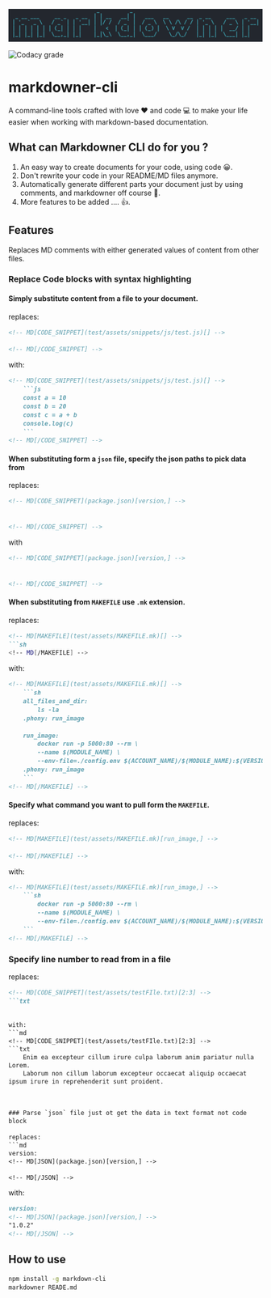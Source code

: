 ![logo](assets/logo.png)

![Codacy grade](https://img.shields.io/codacy/grade/a68f6282624d4ac4ba8936fcfe41fdda?style=for-the-badge)

# markdowner-cli

A command-line tools crafted with love ❤️ and code 💻 to make your life easier when working with markdown-based documentation.

## What can Markdowner CLI do for you ?

1. An easy way to create documents for your code, using code 😀.
2. Don't rewrite your code in your README/MD files anymore.
3. Automatically generate different parts your document just by using comments, and markdowner off course 🤪.
4. More features to be added .... 👍.


## Features

Replaces MD comments with either generated values of content from other files.

### Replace Code blocks with syntax highlighting

#### Simply substitute content from a file to your document.

replaces:

```md
<!-- MD[CODE_SNIPPET](test/assets/snippets/js/test.js)[] -->

<!-- MD[/CODE_SNIPPET] -->
```

with:

````md
<!-- MD[CODE_SNIPPET](test/assets/snippets/js/test.js)[] -->
    ```js
    const a = 10
    const b = 20
    const c = a + b
    console.log(c)
    ```
<!-- MD[/CODE_SNIPPET] -->
````

#### When substituting form a `json` file, specify the json paths to pick data from 

replaces: 

```md
<!-- MD[CODE_SNIPPET](package.json)[version,] -->


<!-- MD[/CODE_SNIPPET] -->
```

with 

```md
<!-- MD[CODE_SNIPPET](package.json)[version,] -->


<!-- MD[/CODE_SNIPPET] -->
```

#### When substituting from `MAKEFILE` use `.mk` extension. 

replaces: 

```md
<!-- MD[MAKEFILE](test/assets/MAKEFILE.mk)[] -->
```sh
<!-- MD[/MAKEFILE] -->
```

with:

```md
<!-- MD[MAKEFILE](test/assets/MAKEFILE.mk)[] -->
    ```sh
    all_files_and_dir:
        ls -la
    .phony: run_image

    run_image:
        docker run -p 5000:80 --rm \
        --name $(MODULE_NAME) \
        --env-file=./config.env $(ACCOUNT_NAME)/$(MODULE_NAME):$(VERSION_TAG)
    .phony: run_image
    ```
<!-- MD[/MAKEFILE] -->
```


#### Specify what command you want to pull form the `MAKEFILE`.

replaces: 

```md
<!-- MD[MAKEFILE](test/assets/MAKEFILE.mk)[run_image,] -->

<!-- MD[/MAKEFILE] -->
```

with:

```md
<!-- MD[MAKEFILE](test/assets/MAKEFILE.mk)[run_image,] -->
    ```sh
        docker run -p 5000:80 --rm \
        --name $(MODULE_NAME) \
        --env-file=./config.env $(ACCOUNT_NAME)/$(MODULE_NAME):$(VERSION_TAG)
    ```
<!-- MD[/MAKEFILE] -->
```

### Specify line number to read from in a file

replaces:
```md
<!-- MD[CODE_SNIPPET](test/assets/testFIle.txt)[2:3] -->
```txt

```
<!-- MD[/CODE_SNIPPET] -->
```

with:
```md
<!-- MD[CODE_SNIPPET](test/assets/testFIle.txt)[2:3] -->
```txt
    Enim ea excepteur cillum irure culpa laborum anim pariatur nulla Lorem.
    Laborum non cillum laborum excepteur occaecat aliquip occaecat ipsum irure in reprehenderit sunt proident.
```
<!-- MD[/CODE_SNIPPET] -->
```


### Parse `json` file just ot get the data in text format not code block

replaces:
```md
version:
<!-- MD[JSON](package.json)[version,] -->

<!-- MD[/JSON] -->
```

with:
```md
version:
<!-- MD[JSON](package.json)[version,] -->
"1.0.2"
<!-- MD[/JSON] -->

```

## How to use

```sh
npm install -g markdown-cli
markdowner READE.md
```
